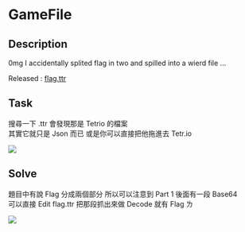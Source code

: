 # GameFile

## Description

0mg I accidentally splited flag in two and spilled into a wierd file ...

Released : [flag.ttr](./flag.ttr)

## Task 

搜尋一下 .ttr 會發現那是 Tetrio 的檔案  
其實它就只是 Json 而已 或是你可以直接把他拖進去 Tetr.io

![](https://i.imgur.com/zy7TW04.png)

## Solve

題目中有說 Flag 分成兩個部分 所以可以注意到 Part 1 後面有一段 Base64  
可以直接 Edit flag.ttr 把那段抓出來做 Decode 就有 Flag ㄌ

![](https://i.imgur.com/2dtGxBO.png)

